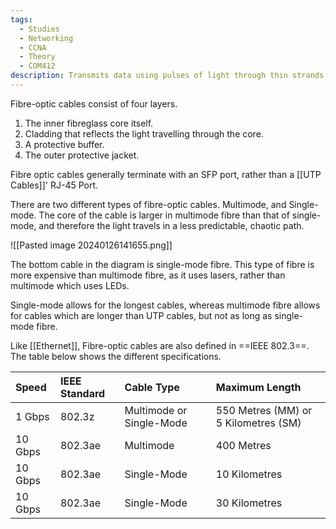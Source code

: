 ```yaml
---
tags:
  - Studies
  - Networking
  - CCNA
  - Theory
  - COM412
description: Transmits data using pulses of light through thin strands of glass or plastic
---
```


Fibre-optic cables consist of four layers.

1. The inner fibreglass core itself.
2. Cladding that reflects the light travelling through the core.
3. A protective buffer.
4. The outer protective jacket.

Fibre optic cables generally terminate with an SFP port, rather than a [[UTP Cables]]' RJ-45 Port.

There are two different types of fibre-optic cables. Multimode, and Single-mode. The core of the cable is larger in multimode fibre than that of single-mode, and therefore the light travels in a less predictable, chaotic path.

![[Pasted image 20240126141655.png]]

The bottom cable in the diagram is single-mode fibre. This type of fibre is more expensive than multimode fibre, as it uses lasers, rather than multimode which uses LEDs.

Single-mode allows for the longest cables, whereas multimode fibre allows for cables which are longer than UTP cables, but not as long as single-mode fibre.

Like [[Ethernet]], Fibre-optic cables are also defined in ==IEEE 802.3==. The table below shows the different specifications.

| Speed   | IEEE Standard | Cable Type               | Maximum Length                       |
|:--------|:--------------|:-------------------------|:-------------------------------------|
|  1 Gbps |        802.3z | Multimode or Single-Mode | 550 Metres (MM) or 5 Kilometres (SM) |
| 10 Gbps |       802.3ae | Multimode                |                           400 Metres |
| 10 Gbps |       802.3ae | Single-Mode              |                        10 Kilometres |
| 10 Gbps |       802.3ae | Single-Mode              |                        30 Kilometres |  